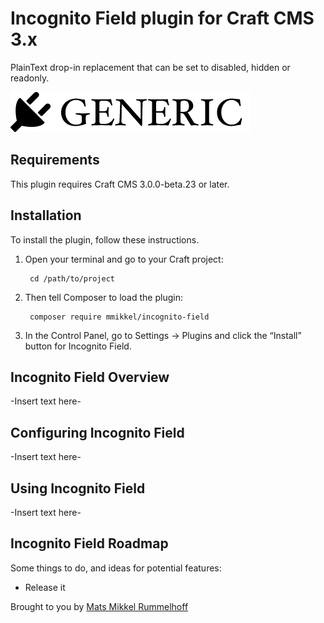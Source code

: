 # Incognito Field plugin for Craft CMS 3.x

PlainText drop-in replacement that can be set to disabled, hidden or readonly.

![Screenshot](resources/img/plugin-logo.png)

## Requirements

This plugin requires Craft CMS 3.0.0-beta.23 or later.

## Installation

To install the plugin, follow these instructions.

1. Open your terminal and go to your Craft project:

        cd /path/to/project

2. Then tell Composer to load the plugin:

        composer require mmikkel/incognito-field

3. In the Control Panel, go to Settings → Plugins and click the “Install” button for Incognito Field.

## Incognito Field Overview

-Insert text here-

## Configuring Incognito Field

-Insert text here-

## Using Incognito Field

-Insert text here-

## Incognito Field Roadmap

Some things to do, and ideas for potential features:

* Release it

Brought to you by [Mats Mikkel Rummelhoff](http://vaersaagod.no)
